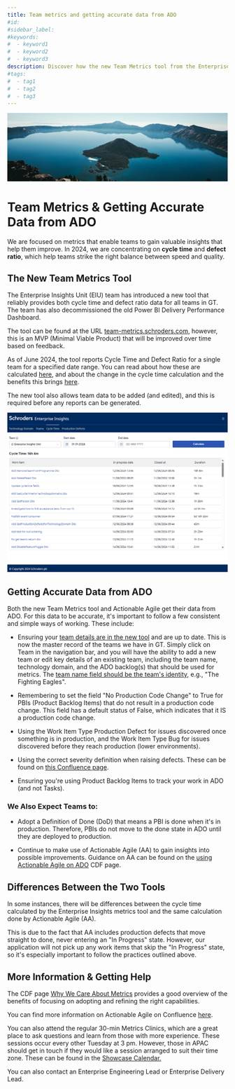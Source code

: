 ```yaml
---
title: Team metrics and getting accurate data from ADO
#id:
#sidebar_label:
#keywords:
#  - keyword1
#  - keyword2
#  - keyword3
description: Discover how the new Team Metrics tool from the Enterprise Insights Unit enhances agile teams by providing precise cycle time and defect ratio data, crucial for balancing speed and quality. Learn best practices to maintain data accuracy from ADO, and understand differences with Actionable Agile for improved product development.
#tags:
#  - tag1
#  - tag2
#  - tag3
---
```



![An island in the water](Team%20metrics%20and%20getting%20accurate%20data%20from%20ADO_media/media/image1.jpeg)

# Team Metrics & Getting Accurate Data from ADO



We are focused on metrics that enable teams to gain valuable insights that help them improve. In 2024, we are concentrating on **cycle time** and **defect ratio**, which help teams strike the right balance between speed and quality.

## The New Team Metrics Tool

The Enterprise Insights Unit (EIU) team has introduced a new tool that reliably provides both cycle time and defect ratio data for all teams in GT. The team has also decommissioned the old Power BI Delivery Performance Dashboard.

The tool can be found at the URL [team-metrics.schroders.com](http://team-metrics.schroders.com/), however, this is an MVP (Minimal Viable Product) that will be improved over time based on feedback.

As of June 2024, the tool reports Cycle Time and Defect Ratio for a single team for a specified date range. You can read about how these are calculated [here](https://confluence.schroders.com/pages/viewpage.action?pageId=147890214), and about the change in the cycle time calculation and the benefits this brings [here](https://confluence.schroders.com/display/DN/Metrics:+Aligning+the+new+Enterprise+Insights+tool+to+Actionable+Agile).

The new tool also allows team data to be added (and edited), and this is required before any reports can be generated.

![A screenshot of a computer](Team%20metrics%20and%20getting%20accurate%20data%20from%20ADO_media/media/image2.png)

## Getting Accurate Data from ADO

Both the new Team Metrics tool and Actionable Agile get their data from ADO. For this data to be accurate, it's important to follow a few consistent and simple ways of working. These include:

- Ensuring your [team details are in the new tool](https://team-metrics.schroders.com/teams) and are up to date. This is now the master record of the teams we have in GT. Simply click on Team in the navigation bar, and you will have the ability to add a new team or edit key details of an existing team, including the team name, technology domain, and the ADO backlog(s) that should be used for metrics. The [team name field should be the team's identity](https://confluence.schroders.com/pages/viewpage.action?pageId=147888805), e.g., "The Fighting Eagles".

- Remembering to set the field "No Production Code Change" to True for PBIs (Product Backlog Items) that do not result in a production code change. This field has a default status of False, which indicates that it IS a production code change.

- Using the Work Item Type Production Defect for issues discovered once something is in production, and the Work Item Type Bug for issues discovered before they reach production (lower environments).

- Using the correct severity definition when raising defects. These can be found on [this Confluence page](https://confluence.schroders.com/pages/viewpage.action?spaceKey=SM&title=Incident+Management).

- Ensuring you're using Product Backlog Items to track your work in ADO (and not Tasks).

### We Also Expect Teams to:

- Adopt a Definition of Done (DoD) that means a PBI is done when it's in production. Therefore, PBIs do not move to the done state in ADO until they are deployed to production.

- Continue to make use of Actionable Agile (AA) to gain insights into possible improvements. Guidance on AA can be found on the [using Actionable Agile on ADO](https://schroders365eur.sharepoint.com/sites/myschroders/content/Pages/CorporatePages/uvdmNFbhGhzyMpGgOHA/0760f6f1-b30a-49ee-8b21-b6a913ea3014.aspx) CDF page.

## Differences Between the Two Tools

In some instances, there will be differences between the cycle time calculated by the Enterprise Insights metrics tool and the same calculation done by Actionable Agile (AA).

This is due to the fact that AA includes production defects that move straight to done, never entering an "In Progress" state. However, our application will not pick up any work items that skip the "In Progress" state, so it's especially important to follow the practices outlined above.

## More Information & Getting Help

The CDF page [Why We Care About Metrics](https://schroders365eur.sharepoint.com/sites/myschroders/content/Pages/CorporatePages/AxES3qYq3pYZaIjkYGCfsA/27ec752f-b29e-4d63-b345-b217b913e7ba.aspx) provides a good overview of the benefits of focusing on adopting and refining the right capabilities.

You can find more information on Actionable Agile on Confluence [here](https://confluence.schroders.com/pages/viewpage.action?pageId=179523543).

You can also attend the regular 30-min Metrics Clinics, which are a great place to ask questions and learn from those with more experience. These sessions occur every other Tuesday at 3 pm. However, those in APAC should get in touch if they would like a session arranged to suit their time zone. These can be found in the [Showcase Calendar.](https://schroders365eur.sharepoint.com/sites/myschroders/content/Pages/CorporatePages/ZnItogF7IpiI2HA9asSMiA/7a36a2d9-a072-4240-892f-ea810b209be8.aspx)

You can also contact an Enterprise Engineering Lead or Enterprise Delivery Lead.
